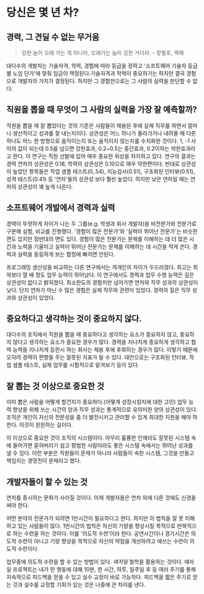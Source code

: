 # 당신은 몇 년 차?

## 경력, 그 견딜 수 없는 무거움

>강한 놈이 오래 가는 게 아니라, 오래가는 놈이 강한 거더라. - 장필호, 짝패

대다수의 개발자는 기술자격, 학력, 경험에 따라 등급을 정하고 '소프트웨어 기술자 등급별 노임 단가'에 맞춰 임금이 책정된다.기술자격과 학력이 중요하기는 하지만 결국 경험으로 개발자의 가치가 결정된다. 하지만 그 경험만으로는 그 사람의 실력을 판단할 수 없다.


## 직원을 뽑을 때 무엇이 그 사람의 실력을 가장 잘 예측할까?

직원을 뽑을 때 잘 뽑았다는 것의 기준은 사람들이 채용된 후에 실제 직무를 하면서 얼마나 생산적이고 성과를 잘 내는지이다.    상관성은 어느 하나가 올라가거나 내려올 때 다른 하나도 어느 한 방향으로 움직이는지 또는 움직이지 않는지를 수치화한 것이다.
1, -1 사이의 값이 되는데 0.5를 넘으면 강한효과, 0.2~0.5는 중간효과, 0.2이하는 약한효과라고 한다. 이 연구는 직원 선발에 있어 매우 중요한 위상을 차지하고 있다. 연구의 결과는 경력 연차의 상관성은 0.18, 학력의 상관성은 0.10으로 매우 약한편이다. 반대로 상관성이 높았던 항목들은 작업 샘플 테스트(0,.54), 지능검사(0.51), 구조화된 인터뷰(0.51), 성격 테스트(0.41) 등 '연차'들의 상관성 보다 훨씬 높았다. 하지만 낮은 연차일 때는 연차의 상관성이 꽤 높게 나온다.

## 소프트웨어 개발에서 경력과 실력

경력이 뚜렷하게 차이가 나는 두 그룹(e.g. 학생과 회사 개발자)을 비전문가와 전문가로 구분해 실험, 비교를 진행했다. '경험이 많은 전문가'와 '실력이 뛰어난 전문가'는 비슷한 면도 있지만 정반대의 면도 있다. 경험이 많은 전문가는 문제를 이해하는 데 더 많은 시간과 노력을 기울이고 실력이 뛰어난 전문가는 문제를 이해하는 데 시간을 적게 쓴다. 경력과 실력을 동등하게 보는 함정에 빠지면 안된다.

프로그래밍 생산성을 비교하는 다른 연구에서는 개개인의 차이가 두드러졌다. 최고는 최악보다 열 배 정도 업무 능력이 뛰어났다. 이 연구에서도 경력과 업무 수행 능력은 깊은 상관성이 없다고 밝혀졌다. 최소한도의 경험치만 넘어가면 연차와 직무 성과의 상관성이 낮다. 단지 연차가 아닌 수 많은 경험은 실제 직무와 관련이 있었다. 경력의 질은 직무 성과와 상관성이 있었다.

## 중요하다고 생각하는 것이 중요하지 않다.

대다수의 조직에서 직원을 뽑을 때 중요하다고 생각하는 요소가 중요하지 않고, 중요하지 않다고 생각하는 요소가 중요한 경우가 많다. 경력을 지나치게 중요하게 생각하고 협력 능력을 지나치게 등한시 하는 회사는 채용 후에 후회하는 경우가 많다. 이렇기 때문에 오히려 경력이 편향을 주는 잘못된 지표가 될 수 있다. 대안으로는 구조화된 인터뷰, 작업 샘플 테스트, 실제 업무를 시험적으로 맡겨보기 등이 있다.

## 잘 뽑는 것 이상으로 중요한 것

이미 뽑은 사람을 어떻게 할건지가 중요하다.(어떻게 성장시킬지에 대한 고민) 업무 능력 향상을 위해 쓰는 시간의 양과 직무 성과는 통계적으로 유의미한 양의 상관성이 있다. 조직은 개인이 자신의 전문성을 좀 더 발전시키고 관리할 수 있게 최대한 지원을 해야 하한다. 이것이 윈윈하는 길이다. 

이 이상으로 중요한 것이 조직의 시스템이다. 아무리 훌륭한 인재라도 잘못된 시스템 속에 들어가면 묻혀버리기 쉽고 평범한 사람이라도 좋은 시스템 속에서는 뛰어난 성과를 낼 수 있다. 이런 부분은 직원들이 문제가 아니라 사람들이 속한 시스템, 그것을 만들고 책임지는 경영진이 문제라고 했다.

## 개발자들이 할 수 있는 것

연차를 중시하는 문화가 사라질 것이다. 이제 개발자들은 연차 외에 다른 것에도 신경을 써야 한다. 

어떤 분야의 전문가가 되려면 1만시간이 필요하다고 한다. 하지만 이 법칙을 잘 못 이해하고 있는 사람들이 많다. 1만시간의 법칙은 자신의 기량을 향상시킬 목적으로 반복적으로 하는 수련을 하는 것이다. 이를 '의도적 수련'이라 한다. 공연시간이나 경기시간은 의도적 수련이 아니고 기량 향상을 목적으로 자신의 약점을 개선하려고 애쓰는 수련이 의도적 수련이다. 

업무중에 의도적 수련을 할 수 있는 방법이 있다. *애자일* 철학을 활용하는 것이다. 애자일 프로젝트는 내가 한 행동에 대해 10분, 한 시간, 하루, 일주일 후 등 여러 주기를 통해 지속적으로 피드백을 얻을 수 있고 실수 교정이 바로 가능하다. 피드백을 짧은 주기로 얻는 것과 실수를 교정할 기회가 있는 것은 나중에 큰 차이를 낸다. 

